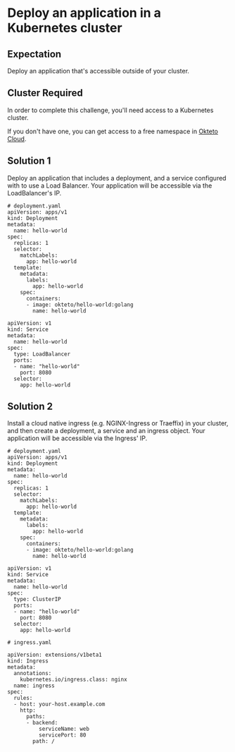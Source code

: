 # Deploy an application in a Kubernetes cluster

## Expectation

Deploy an application that's accessible outside of your cluster.

## Cluster Required

In order to complete this challenge, you'll need access to a Kubernetes cluster. 

If you don't have one, you can get access to a free namespace in [Okteto Cloud](https://cloud.okteto).

## Solution 1

Deploy an application that includes a deployment, and a service configured with to use a Load Balancer. Your application will be accessible via the LoadBalancer's IP.

```
# deployment.yaml
apiVersion: apps/v1
kind: Deployment
metadata:
  name: hello-world
spec:
  replicas: 1
  selector:
    matchLabels:
      app: hello-world
  template:
    metadata:
      labels:
        app: hello-world
    spec:
      containers:
      - image: okteto/hello-world:golang
        name: hello-world
```

```
apiVersion: v1
kind: Service
metadata:
  name: hello-world
spec:
  type: LoadBalancer
  ports:
  - name: "hello-world"
    port: 8080
  selector:
    app: hello-world
```

## Solution 2

Install a cloud native ingress (e.g. NGINX-Ingress or Traeffix) in your cluster, and then create a deployment, a service and an ingress object. Your application will be accessible via the Ingress' IP.

```
# deployment.yaml
apiVersion: apps/v1
kind: Deployment
metadata:
  name: hello-world
spec:
  replicas: 1
  selector:
    matchLabels:
      app: hello-world
  template:
    metadata:
      labels:
        app: hello-world
    spec:
      containers:
      - image: okteto/hello-world:golang
        name: hello-world
```

```
apiVersion: v1
kind: Service
metadata:
  name: hello-world
spec:
  type: ClusterIP
  ports:
  - name: "hello-world"
    port: 8080
  selector:
    app: hello-world
```

```
# ingress.yaml

apiVersion: extensions/v1beta1
kind: Ingress
metadata:
  annotations:
    kubernetes.io/ingress.class: nginx
  name: ingress
spec:
  rules:
  - host: your-host.example.com
    http:
      paths:
      - backend:
          serviceName: web
          servicePort: 80
        path: /
```